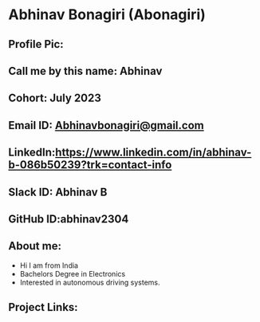 # Abhinav Bonagiri (Abonagiri)
## Profile Pic: 
## Call me by this name: Abhinav
## Cohort: July 2023
## Email ID: Abhinavbonagiri@gmail.com
## LinkedIn:https://www.linkedin.com/in/abhinav-b-086b50239?trk=contact-info
## Slack ID: Abhinav B
## GitHub ID:abhinav2304
## About me: 
- Hi I am from India
- Bachelors Degree in Electronics
- Interested in autonomous driving systems.
## Project Links:

